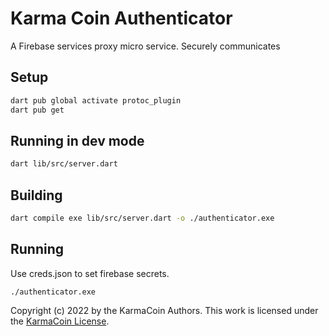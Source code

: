 # Karma Coin Authenticator
A Firebase services proxy micro service.
Securely communicates

## Setup
```bash
dart pub global activate protoc_plugin
dart pub get
```

## Running in dev mode
```bash
dart lib/src/server.dart
```

## Building 
```bash
dart compile exe lib/src/server.dart -o ./authenticator.exe
```

## Running
Use creds.json to set firebase secrets.
```
./authenticator.exe
```

Copyright (c) 2022 by the KarmaCoin Authors. This work is licensed under the [KarmaCoin License](https://github.com/karma-coin/.github/blob/main/LICENSE).
